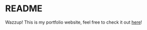 # README
Wazzup! This is my portfolio website, feel free to check it out [here](https://pogjames.github.io)!

